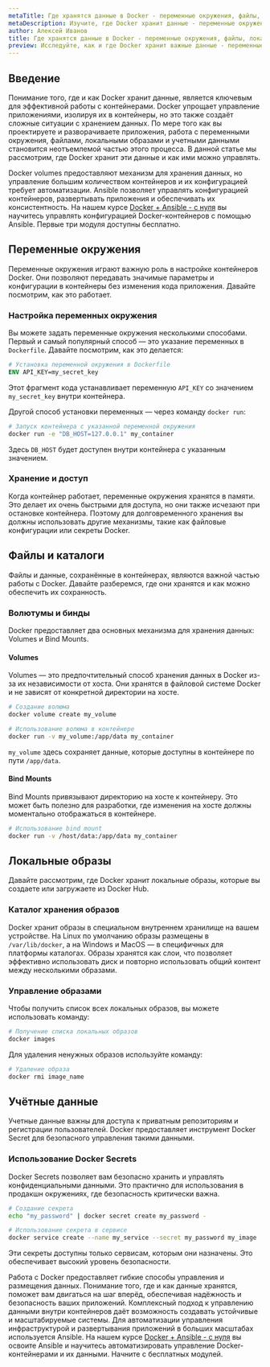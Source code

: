 ```yaml
---
metaTitle: Где хранятся данные в Docker - переменные окружения, файлы, локальные образы и учётные данные
metaDescription: Изучите, где Docker хранит данные - переменные окружения, файлы, локальные образы и учётные данные. Разберитесь в деталях хранения и управлении данными в контейнерах
author: Алексей Иванов
title: Где хранятся данные в Docker - переменные окружения, файлы, локальные образы и учётные данные
preview: Исследуйте, как и где Docker хранит важные данные - переменные окружения, файлы и образы. Мы подробно объясним процессы и предоставим примеры для лучшего понимания
---
```


## Введение

Понимание того, где и как Docker хранит данные, является ключевым для эффективной работы с контейнерами. Docker упрощает управление приложениями, изолируя их в контейнеры, но это также создаёт сложные ситуации с хранением данных. По мере того как вы проектируете и разворачиваете приложения, работа с переменными окружения, файлами, локальными образами и учетными данными становится неотъемлемой частью этого процесса. В данной статье мы рассмотрим, где Docker хранит эти данные и как ими можно управлять.

Docker volumes предоставляют механизм для хранения данных, но управление большим количеством контейнеров и их конфигурацией требует автоматизации. Ansible позволяет управлять конфигурацией контейнеров, развертывать приложения и обеспечивать их консистентность. На нашем курсе [Docker + Ansible - с нуля](https://purpleschool.ru/course/docker) вы научитесь управлять конфигурацией Docker-контейнеров с помощью Ansible. Первые три модуля доступны бесплатно.

## Переменные окружения

Переменные окружения играют важную роль в настройке контейнеров Docker. Они позволяют передавать значимые параметры и конфигурации в контейнеры без изменения кода приложения. Давайте посмотрим, как это работает.

### Настройка переменных окружения

Вы можете задать переменные окружения несколькими способами. Первый и самый популярный способ — это указание переменных в `Dockerfile`. Давайте посмотрим, как это делается:

```dockerfile
# Установка переменной окружения в Dockerfile
ENV API_KEY=my_secret_key
```

Этот фрагмент кода устанавливает переменную `API_KEY` со значением `my_secret_key` внутри контейнера.

Другой способ установки переменных — через команду `docker run`:

```bash
# Запуск контейнера с указанной переменной окружения
docker run -e "DB_HOST=127.0.0.1" my_container
```

Здесь `DB_HOST` будет доступен внутри контейнера с указанным значением.

### Хранение и доступ

Когда контейнер работает, переменные окружения хранятся в памяти. Это делает их очень быстрыми для доступа, но они также исчезают при остановке контейнера. Поэтому для долговременного хранения вы должны использовать другие механизмы, такие как файловые конфигурации или секреты Docker.

## Файлы и каталоги

Файлы и данные, сохранённые в контейнерах, являются важной частью работы с Docker. Давайте разберемся, где они хранятся и как можно обеспечить их сохранность.

### Волютумы и бинды

Docker предоставляет два основных механизма для хранения данных: Volumes и Bind Mounts.

#### Volumes

Volumes — это предпочтительный способ хранения данных в Docker из-за их независимости от хоста. Они хранятся в файловой системе Docker и не зависят от конкретной директории на хосте.

```bash
# Создание волюма
docker volume create my_volume

# Использование волюма в контейнере
docker run -v my_volume:/app/data my_container
```

`my_volume` здесь сохраняет данные, которые доступны в контейнере по пути `/app/data`.

#### Bind Mounts

Bind Mounts привязывают директорию на хосте к контейнеру. Это может быть полезно для разработки, где изменения на хосте должны моментально отображаться в контейнере.

```bash
# Использование bind mount
docker run -v /host/data:/app/data my_container
```

## Локальные образы

Давайте рассмотрим, где Docker хранит локальные образы, которые вы создаете или загружаете из Docker Hub.

### Каталог хранения образов

Docker хранит образы в специальном внутреннем хранилище на вашем устройстве. На Linux по умолчанию образы размещены в `/var/lib/docker`, а на Windows и MacOS — в специфичных для платформы каталогах. Образы хранятся как слои, что позволяет эффективно использовать диск и повторно использовать общий контент между несколькими образами.

### Управление образами

Чтобы получить список всех локальных образов, вы можете использовать команду:

```bash
# Получение списка локальных образов
docker images
```

Для удаления ненужных образов используйте команду:

```bash
# Удаление образа
docker rmi image_name
```

## Учётные данные

Учетные данные важны для доступа к приватным репозиториям и регистрации пользователей. Docker предоставляет инструмент Docker Secret для безопасного управления такими данными.

### Использование Docker Secrets

Docker Secrets позволяет вам безопасно хранить и управлять конфиденциальными данными. Это практично для использования в продакшн окружениях, где безопасность критически важна.

```bash
# Создание секрета
echo "my_password" | docker secret create my_password -

# Использование секрета в сервисе
docker service create --name my_service --secret my_password my_image
```

Эти секреты доступны только сервисам, которым они назначены. Это обеспечивает высокий уровень безопасности.

Работа с Docker предоставляет гибкие способы управления и размещения данных. Понимание того, где и как данные хранятся, поможет вам двигаться на шаг вперёд, обеспечивая надёжность и безопасность ваших приложений. Комплексный подход к управлению данными внутри контейнеров даёт возможность создавать устойчивые и масштабируемые системы. Для автоматизации управления инфраструктурой и развертывания приложений в больших масштабах используется Ansible. На нашем курсе [Docker + Ansible - с нуля](https://purpleschool.ru/course/docker) вы освоите Ansible и научитесь автоматизировать управление Docker-контейнерами и их данными. Начните с бесплатных модулей.
